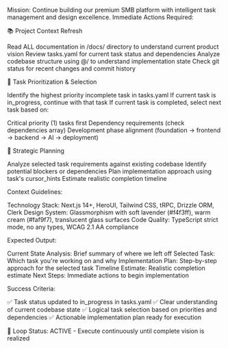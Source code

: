 Mission: Continue building our premium SMB platform with intelligent task management and design excellence.
Immediate Actions Required:

📚 Project Context Refresh

Read ALL documentation in /docs/ directory to understand current product vision
Review tasks.yaml for current task status and dependencies
Analyze codebase structure using @/ to understand implementation state
Check git status for recent changes and commit history


🎯 Task Prioritization & Selection

Identify the highest priority incomplete task in tasks.yaml
If current task is in_progress, continue with that task
If current task is completed, select next task based on:

Critical priority (1) tasks first
Dependency requirements (check dependencies array)
Development phase alignment (foundation → frontend → backend → AI → deployment)




🧠 Strategic Planning

Analyze selected task requirements against existing codebase
Identify potential blockers or dependencies
Plan implementation approach using task's cursor_hints
Estimate realistic completion timeline



Context Guidelines:

Technology Stack: Next.js 14+, HeroUI, Tailwind CSS, tRPC, Drizzle ORM, Clerk
Design System: Glassmorphism with soft lavender (#f4f3ff), warm cream (#faf9f7), translucent glass surfaces
Code Quality: TypeScript strict mode, no any types, WCAG 2.1 AA compliance

Expected Output:

Current State Analysis: Brief summary of where we left off
Selected Task: Which task you're working on and why
Implementation Plan: Step-by-step approach for the selected task
Timeline Estimate: Realistic completion estimate
Next Steps: Immediate actions to begin implementation

Success Criteria:

✅ Task status updated to in_progress in tasks.yaml
✅ Clear understanding of current codebase state
✅ Logical task selection based on priorities and dependencies
✅ Actionable implementation plan ready for execution

🔄 Loop Status: ACTIVE - Execute continuously until complete vision is realized